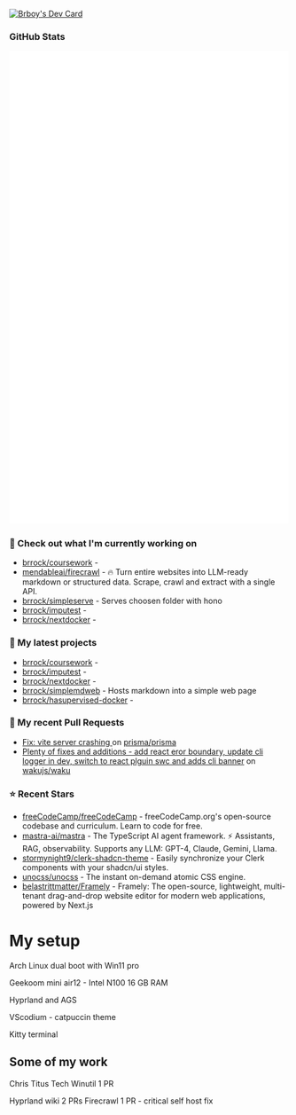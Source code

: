 <a href="https://app.daily.dev/brboy"><img src="https://api.daily.dev/devcards/v2/4Od30842NXiIC3it6dfHG.png?r=60c&type=default" width="356" alt="Brboy's Dev Card"/></a>
### GitHub Stats

<p align="left"><img src="https://raw.githubusercontent.com/brrock/brrock/main/github-metrics.svg" /></p>

### 👷 Check out what I'm currently working on

- [brrock/coursework](https://github.com/brrock/coursework) - 
- [mendableai/firecrawl](https://github.com/mendableai/firecrawl) - 🔥 Turn entire websites into LLM-ready markdown or structured data. Scrape, crawl and extract with a single API.
- [brrock/simpleserve](https://github.com/brrock/simpleserve) - Serves choosen folder with hono
- [brrock/imputest](https://github.com/brrock/imputest) - 
- [brrock/nextdocker](https://github.com/brrock/nextdocker) - 
### 🌱 My latest projects

- [brrock/coursework](https://github.com/brrock/coursework) - 
- [brrock/imputest](https://github.com/brrock/imputest) - 
- [brrock/nextdocker](https://github.com/brrock/nextdocker) - 
- [brrock/simplemdweb](https://github.com/brrock/simplemdweb) - Hosts markdown into a simple web page
- [brrock/hasupervised-docker](https://github.com/brrock/hasupervised-docker) - 
### 🔨 My recent Pull Requests

- [Fix: vite server crashing ](https://github.com/prisma/prisma/pull/26746) on [prisma/prisma](https://github.com/prisma/prisma)
- [Plenty of fixes and additions - add react eror boundary, update cli logger in dev, switch to react plguin swc and adds cli banner](https://github.com/wakujs/waku/pull/1323) on [wakujs/waku](https://github.com/wakujs/waku)
### ⭐ Recent Stars

- [freeCodeCamp/freeCodeCamp](https://github.com/freeCodeCamp/freeCodeCamp) - freeCodeCamp.org&#39;s open-source codebase and curriculum. Learn to code for free.
- [mastra-ai/mastra](https://github.com/mastra-ai/mastra) - The TypeScript AI agent framework. ⚡ Assistants, RAG, observability. Supports any LLM: GPT-4, Claude, Gemini, Llama.
- [stormynight9/clerk-shadcn-theme](https://github.com/stormynight9/clerk-shadcn-theme) - Easily synchronize your Clerk components with your shadcn/ui styles.
- [unocss/unocss](https://github.com/unocss/unocss) - The instant on-demand atomic CSS engine.
- [belastrittmatter/Framely](https://github.com/belastrittmatter/Framely) - Framely: The open-source, lightweight, multi-tenant drag-and-drop website editor for modern web applications, powered by Next.js
# My setup

Arch Linux dual boot with Win11 pro

Geekoom mini air12 - Intel N100 16 GB RAM

Hyprland and AGS 

VScodium - catpuccin theme

Kitty terminal

## Some of my work

Chris Titus Tech Winutil 1 PR

Hyprland wiki 2 PRs
Firecrawl 1 PR - critical self host fix
